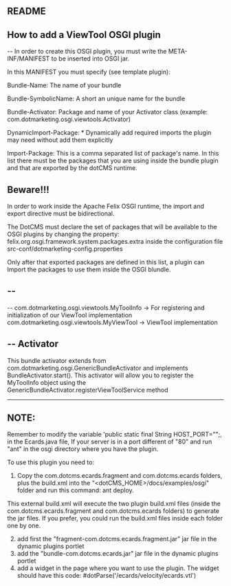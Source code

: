 
README
------

How to add a ViewTool OSGI plugin
---------------------------------

--
In order to create this OSGI plugin, you must write the META-INF/MANIFEST
to be inserted into OSGI jar.

In this MANIFEST you must specify (see template plugin):

Bundle-Name: The name of your bundle

Bundle-SymbolicName: A short an unique name for the bundle

Bundle-Activator: Package and name of your Activator class (example: com.dotmarketing.osgi.viewtools.Activator)

DynamicImport-Package: *
    Dynamically add required imports the plugin may need without add them explicitly

Import-Package: This is a comma separated list of package's name.
                In this list there must be the packages that you are using inside
                the bundle plugin and that are exported by the dotCMS runtime.

Beware!!!
---------

In order to work inside the Apache Felix OSGI runtime, the import
and export directive must be bidirectional.

The DotCMS must declare the set of packages that will be available
to the OSGI plugins by changing the property:
felix.org.osgi.framework.system.packages.extra
inside the configuration file src-conf/dotmarketing-config.properties

Only after that exported packages are defined in this list,
a plugin can Import the packages to use them inside the OSGI blundle.

--
--
--
com.dotmarketing.osgi.viewtools.MyToolInfo -> For registering and initialization of our ViewTool implementation
com.dotmarketing.osgi.viewtools.MyViewTool -> ViewTool implementation

--
Activator
---------

This bundle activator extends from com.dotmarketing.osgi.GenericBundleActivator and implements BundleActivator.start().
This activator will allow you to register the MyToolInfo object using the GenericBundleActivator.registerViewToolService method

----------------------------------------------------------
NOTE:
--------------------------------------------------------
Remember to modify the variable 'public static final String HOST_PORT="";, in the Ecards.java file, If your server is in a port different of "80" and run "ant" in the osgi directory where you have the plugin. 

To use this plugin you need to:
1. Copy the com.dotcms.ecards.fragment and com.dotcms.ecards folders, plus the build.xml into the "<dotCMS_HOME>/docs/examples/osgi"
folder and run this command: ant deploy. 

This external build.xml will execute the two plugin build.xml files (inside the com.dotcms.ecards.fragment and com.dotcms.ecards folders) to generate the jar files.
If you prefer, you could run the build.xml files inside each folder one by one.

2. add first the "fragment-com.dotcms.ecards.fragment.jar" jar file in the dynamic plugins portlet
3. add the "bundle-com.dotcms.ecards.jar" jar file in the dynamic plugins portlet
4. add a widget in the page where you want to use the plugin. The widget should have this code: 
#dotParse('/ecards/velocity/ecards.vtl')
